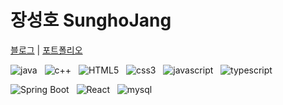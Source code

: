 # 장성호 SunghoJang

[블로그](https://tjdgh925.tistory.com) | [포트폴리오](https://cactus-yam-6e4.notion.site/38c44566e25e40cbbde124eccee45e96) 

<!-- langauge -->
<p>
<img alt="java" src ="https://img.shields.io/badge/java-007396.svg?&style=for-the-badge&logo=java&logoColor=white"/> &nbsp
<img alt="c++" src="https://img.shields.io/badge/c++-00599C?style=for-the-badge&logo=c++&logoColor=white"/> &nbsp
<img alt="HTML5" src ="https://img.shields.io/badge/HTML5-E34F26.svg?&style=for-the-badge&logo=HTML5&logoColor=white"/> &nbsp
<img alt="css3" src ="https://img.shields.io/badge/css3-1572B6.svg?&style=for-the-badge&logo=css3&logoColor=white"/> &nbsp
<img alt="javascript" src ="https://img.shields.io/badge/javascript-F7DF1E.svg?&style=for-the-badge&logo=javascript&logoColor=white"/> &nbsp
<img alt="typescript" src="https://img.shields.io/badge/TypeScript-3178C6?&style=for-the-badge&logo=TypeScript&logoColor=white"/> &nbsp
</p>

<p>
<img alt="Spring Boot" src ="https://img.shields.io/badge/Spring Boot-6DB33F.svg?&style=for-the-badge&logo=Spring Boot&logoColor=white"/> &nbsp
<img alt="React" src="https://img.shields.io/badge/React-61DAFB?&style=for-the-badge&logo=React&logoColor=white"/> &nbsp
<img alt="mysql" src ="https://img.shields.io/badge/MySQL-4479A1.svg?&style=for-the-badge&logo=MySQL&logoColor=white"/>&nbsp
</p>
